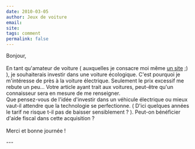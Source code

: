 ```yaml
---
date: 2010-03-05
author: Jeux de voiture
email: 
site: 
tags: comment
permalink: false
---
```


<p>Bonjour,<br />
<br />
En tant qu'amateur de voiture ( auxquelles je consacre moi même <a href="http://www.jeux-voiture-moto.com" rel="nofollow">un site</a> ;) ), je souhaiterais investir dans une voiture écologique. C'est pourquoi je m'intéresse de près à la voiture électrique. Seulement le prix excessif me rebute un peu... Votre article ayant trait aux voitures, peut-être qu'un connaisseur sera en mesure de me renseigner. <br />
Que pensez-vous de l'idée d'investir dans un véhicule électrique ou mieux vaut-il attendre que la technologie se perfectionne. ( D'ici quelques années le tarif ne risque t-il pas de baisser sensiblement ? ). Peut-on bénéficier d'aide fiscal dans cette acquisition ?<br />
<br />
Merci et bonne journée !</p>
---